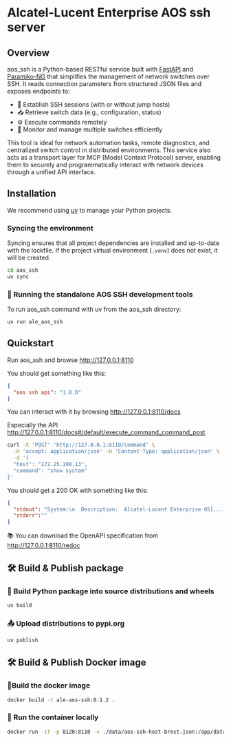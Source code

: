 # Alcatel-Lucent Enterprise AOS ssh server

## Overview
aos_ssh is a Python-based RESTful service built with [FastAPI](https://github.com/fastapi/fastapi) and [Paramiko-NG](https://github.com/ploxiln/paramiko-ng)
that simplifies the management of network switches over SSH. It reads connection parameters from structured JSON files and exposes endpoints to:
- 🔌 Establish SSH sessions (with or without jump hosts)
- 📥 Retrieve switch data (e.g., configuration, status)
- ⚙️ Execute commands remotely
- 📡 Monitor and manage multiple switches efficiently

This tool is ideal for network automation tasks, remote diagnostics, and centralized switch control in distributed environments.
This service also acts as a transport layer for MCP (Model Context Protocol) server, enabling them to securely and programmatically interact with
network devices through a unified API interface.

## Installation 
We recommend using [uv](https://docs.astral.sh/uv/) to manage your Python projects.
### Syncing the environment
Syncing ensures that all project dependencies are installed and up-to-date with the lockfile.
If the project virtual environment (`.venv`) does not exist, it will be created.
```bash
cd aos_ssh
uv sync
```

### 🚀 Running the standalone AOS SSH development tools
To run aos_ssh command with uv from the aos_ssh directory:
```bash
uv run ale_aos_ssh
```

## Quickstart
Run aos_ssh and browse http://127.0.0.1:8110

You should get something like this:
```json
{
  "aos ssh api": "1.0.0"
}
```
You can interact with it by browsing http://127.0.0.1:8110/docs

Especially the API http://127.0.0.1:8110/docs#/default/execute_command_command_post
```bash
curl -X 'POST' 'http://127.0.0.1:8110/command' \
  -H 'accept: application/json' -H 'Content-Type: application/json' \
  -d '{
  "host": "172.25.190.13",
  "command": "show system"
}' 
```
You should get a 200 OK with something like this:
```json
{
  "stdout": "System:\n  Description:  Alcatel-Lucent Enterprise OS[...]",
  "stderr":""
}
```

📚 You can download the OpenAPI specification from http://127.0.0.1:8110/redoc

## 🛠️ Build & Publish package

### 🔨️ Build Python package into source distributions and wheels
```bash
uv build
```

### 📤 Upload distributions to pypi.org
```bash
uv publish
```

## 🛠️ Build & Publish Docker image

### 🔨Build the docker image
```bash
docker build -t ale-aos-ssh:0.1.2 .
```

### 🧪 Run the container locally
```bash
docker run -it -p 8120:8110 -v ./data/aos-ssh-host-brest.json:/app/data/aos-ssh-host.json -v ./data/aos-ssh-conf.yaml:/app/data/aos-ssh-conf.yaml  ale-aos-ssh:0.1.2
```

